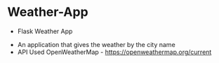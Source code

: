 # Weather-App

* Flask Weather App
- An application that gives the weather by the city name
- API Used OpenWeatherMap - https://openweathermap.org/current
